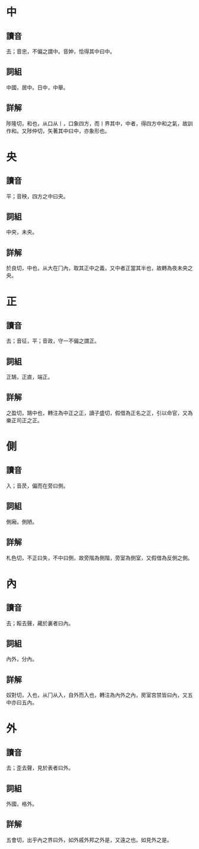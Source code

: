 # 中

## 讀音
去；音忠，不偏之謂中。音妕，恰得其中曰中。

## 詞組
中國，居中。日中，中舉。

## 詳解
陟隆切，和也，从口从丨，口象四方，而丨界其中，中者，得四方中和之氣，故訓作和。又陟仲切，矢著其中曰中，亦象形也。

# 央

## 讀音
平；音秧，四方之中曰央。

## 詞組
中央，未央。

## 詳解
於良切，中也，从大在冂內，取其正中之義，又中者正當其半也，故轉為夜未央之央。

# 正

## 讀音
去；音征，平；音政，守一不偏之謂正。

## 詞組
正鵠，正直，端正。

## 詳解
之盈切，鵠中也，轉注為中正之正，讀子盛切，假借為正名之正，引以命官，又為樂正司正之正。

# 側

## 讀音
入；音昃，偏而在旁曰側。

## 詞組
側廂，側陋。

## 詳解
札色切，不正曰失，不中曰側，故旁階為側階，旁室為側室，又假借為反側之側。

# 內

## 讀音
去；餒去聲，藏於裏者曰內。

## 詞組
內外，分內。

## 詳解
奴對切，入也，从冂从入，自外而入也，轉注為內外之內，房室宫禁皆曰內，又五中亦曰五內。

# 外

## 讀音
去；歪去聲，見於表者曰外。

## 詞組
外國，格外。

## 詳解
五會切，出乎內之界曰外，如外戚外邦之外是，又遠之也。如見外之是。

